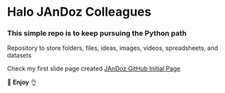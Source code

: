 # Halo JAnDoz Colleagues
### This simple repo is to keep pursuing the Python path

Repository to store folders, files, ideas, images, videos, spreadsheets, and datasets

Check my first slide page created [JAnDoz GitHub Initial Page](https://jando-it.github.io/github-slideshow/)

:eyes: **Enjoy** :ok_hand:
